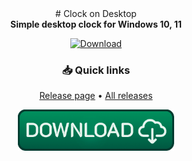 

<div align="center">
# Clock on Desktop
</div>
<div align=center><b>Simple desktop clock for Windows 10, 11</b><br></div>

<div align="center">

[![Download](https://img.shields.io/github/v/release/username/repository?style=for-the-badge&logo=github)](https://github.com/markovuser/Clock-on-Desktop/releases/latest)

</div>

<div align="center">

### 📥 Quick links
[Release page](https://github.com/markovuser/Clock-on-Desktop/releases/latest) • 
[All releases](https://github.com/markovuser/Clock-on-Desktop/releases)

</div>
<div align="center">
  
[<img src="https://raw.githubusercontent.com/markovuser/Clock-on-Desktop/main/assets/download.png" width="250" alt="Download">](https://github.com/markovuser/Clock-on-Desktop/releases/latest/download/Clock.on.Desktop.setup.exe)

</div>
